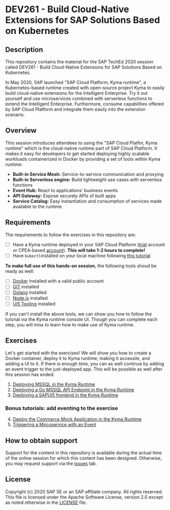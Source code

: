 # DEV261 - Build Cloud-Native Extensions for SAP Solutions Based on Kubernetes

## Description

This repository contains the material for the SAP TechEd 2020 session called DEV261 - Build Cloud-Native Extensions for SAP Solutions Based on Kubernetes. 

In May 2020, SAP launched "SAP Cloud Platform, Kyma runtime", a Kubernetes-based runtime created with open-source project Kyma to easily build cloud-native extensions for the Intelligent Enterprise. Try it out yourself and use microservices combined with serverless functions to extend the Intelligent Enterprise. Furthermore, consume capabilities offered by SAP Cloud Platform and integrate them easily into the extension scenario.

## Overview

This session introduces attendees to using the "SAP Cloud Platfor, Kyma runtime" which is the cloud-native runtime part of SAP Cloud Platform. It makes it easy for developers to get started deploying highly scalable workloads containerized in Docker by providing a set of tools within Kyma runtime:
* **Built-in Service Mesh:** Service-to-service communication and proxying 
* **Built-in Serverless engine:** Build lightweight use cases with serverless functions
* **Event Hub:** React to applications’ business events
* **API Gateway:** Expose securely APIs of built apps
* **Service Catalog:** Easy instantiation and consumption of services made available to the runtime

## Requirements

The requirements to follow the exercises in this repository are:
- [ ] Have a Kyma runtime deployed in your SAP Cloud Platform ([trial](https://help.sap.com/viewer/65de2977205c403bbc107264b8eccf4b/Cloud/en-US/ccb83c700e8d4bb8aa545d7307b8b08a.html) account or CPEA-based [account](https://blogs.sap.com/2020/05/13/sap-cloud-platform-extension-factory-kyma-runtime-how-to-get-started/)). **This will take 1-2 hours to complete!**
- [ ] Have `kubectl`installed on your local machine following [this tutorial](https://developers.sap.com/tutorials/cp-kyma-download-cli.html)

**To make full use of this hands-on session**, the following tools shoud be ready as well:
- [ ] [Docker](https://www.docker.com/) installed with a valid public account
- [ ] [GIT](https://git-scm.com/downloads) installed
- [ ] [Golang](https://golang.org/doc/install) installed
- [ ] [Node.js](https://nodejs.org/en/download/) installed
- [ ] [UI5 Tooling](https://sap.github.io/ui5-tooling/) installed

If you can't install the above tools, we can show you how to follow the tutorial via the Kyma runtime console UI. Though you can complete each step, you will miss to learn how to make use of Kyma runtime. 

## Exercises

Let's get started with the exercises! We will show you how to create a Docker container, deploy it to Kyma runtime, making it accessile, and adding a UI to it. If there is enough time, you can as well continue by adding an event trigger to the just-deployed app. This will be possible as well after this session has ended.

1. [Deploying MSSQL in the Kyma Runtime](https://developers.sap.com/tutorials/cp-kyma-mssql-deployment.html)
1. [Deploying a Go MSSQL API Endpoint in the Kyma Runtime](https://developers.sap.com/tutorials/cp-kyma-api-mssql-golang.html)
1. [Deploying a SAPUI5 frontend in the Kyma Runtime](https://developers.sap.com/tutorials/cp-kyma-frontend-ui5-mssql.html)

### Bonus tutorials: add eventing to the exercise
4. [Deploy the Commerce Mock Application in the Kyma Runtime](https://developers.sap.com/tutorials/cp-kyma-mocks.html)
5. [Triggering a Mircoservice with an Event](https://developers.sap.com/tutorials/cp-kyma-microservice-trigger.html)


## How to obtain support

Support for the content in this repository is available during the actual time of the online session for which this content has been designed. Otherwise, you may request support via the [Issues](../../issues) tab.

## License
Copyright (c) 2020 SAP SE or an SAP affiliate company. All rights reserved. This file is licensed under the Apache Software License, version 2.0 except as noted otherwise in the [LICENSE](LICENSES/Apache-2.0.txt) file.
